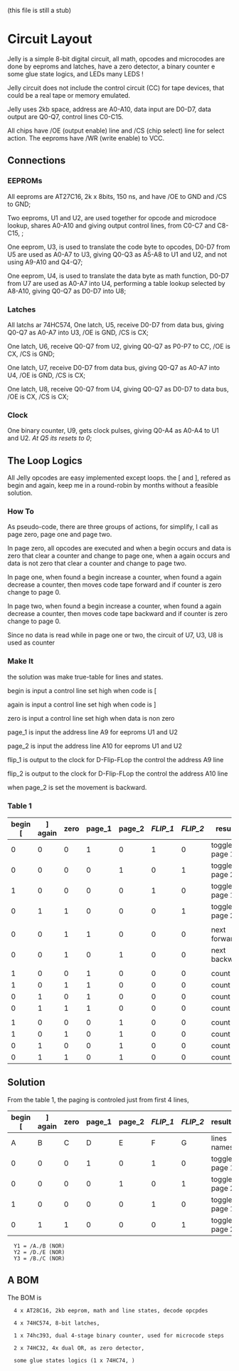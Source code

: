 (this file is still a stub)

# Circuit Layout

Jelly is a simple 8-bit digital circuit, all math, opcodes and microcodes are done by eeproms and latches, have a zero detector, a binary counter e some glue state logics, and LEDs many LEDS ! 

Jelly circuit does not include the control circuit (CC) for tape devices, that could be a real tape or memory emulated.

Jelly uses 2kb space, address are A0-A10, data input are D0-D7, data output are Q0-Q7, control lines C0-C15. 

All chips have /OE (output enable) line and /CS (chip select) line for select action. The eeproms have /WR (write enable) to VCC.

## Connections

### EEPROMs

All eeproms are AT27C16, 2k x 8bits, 150 ns, and have /OE to GND and /CS to GND;

Two eeproms, U1 and U2, are used together for opcode and microdoce lookup, shares A0-A10 and giving output control lines, from C0-C7 and C8-C15, ;

One eeprom, U3, is used to translate the code byte to opcodes, D0-D7 from U5 are used as A0-A7 to U3, giving Q0-Q3 as A5-A8 to U1 and U2, and not using A9-A10 and Q4-Q7;

One eeprom, U4, is used to translate the data byte as math function, D0-D7 from U7 are used as A0-A7 into U4, performing a table lookup selected by A8-A10, giving Q0-Q7 as D0-D7 into U8;

### Latches

All latchs ar 74HC574, 
One latch, U5, receive D0-D7 from data bus, giving Q0-Q7 as A0-A7 into U3, /OE is GND, /CS is CX;

One latch, U6, receive Q0-Q7 from U2, giving Q0-Q7 as P0-P7 to CC, /OE is CX, /CS is GND;

One latch, U7, receive D0-D7 from data bus, giving Q0-Q7 as A0-A7 into U4, /OE is GND, /CS is CX;

One latch, U8, receive Q0-Q7 from U4, giving Q0-Q7 as D0-D7 to data bus, /OE is CX, /CS is CX;

### Clock 

One binary counter, U9, gets clock pulses, giving Q0-A4 as A0-A4 to U1 and U2. _At Q5 its resets to 0_;

## The Loop Logics

All Jelly opcodes are easy implemented except loops. the [ and ],  refered  as begin and again, keep me in a round-robin by months without a feasible solution.

### How To

As  pseudo-code, there are three groups of actions, for simplify, I call as page zero, page one and page two.

In page zero, all opcodes are executed and when a begin occurs and data is zero that clear a counter and change to page one, when a again occurs and data is not zero that clear  a counter and change to page two.

In page one, when found a begin increase a counter, when found a again decrease a counter,  then moves code tape forward and if counter is zero change to page 0.

In page two, when found a begin increase a counter, when found a again decrease a counter, then moves code tape backward and if counter is zero change to page 0.

Since no data is read while in page one or two, the circuit of U7, U3, U8 is used as counter

### Make It

the solution was make  true-table for lines and states.

begin is input a control line set high when code is [

again is input a control line set high when code is ]

zero is input a control line set high when data is non zero

page_1 is input the address line A9 for eeproms U1 and U2

page_2 is input the address line A10 for eeproms U1 and U2

flip_1 is output to the clock for D-Flip-FLop the control the address A9 line

flip_2 is output to the clock for D-Flip-FLop the control the address A10 line

when page_2 is set the movement is backward.

### Table 1

   | begin \[ | \] again | zero	| page_1 | page_2 | _FLIP_1_ | _FLIP_2_ | results |
   | --- | --- | --- | --- | --- | --- | --- | --- |
   | 0 | 0 | 0 | 1 | 0 | 1 | 0 | toggle page 1 |
   | 0 | 0 | 0 | 0 | 1 | 0 | 1 | toggle page 2 |
   | 1  | 0 | 0 | 0 | 0 | 1 | 0 | toggle page 1 |
   | 0 | 1 | 1 | 0 | 0 | 0 | 1 | toggle page 2 |
   |  |  |  |  |  |  |  |  |
   | 0 | 0 | 1 | 1 | 0 | 0 | 0 | next forward |
   | 0 | 0 | 1 | 0 | 1 | 0 | 0 | next backward |
   |  |  |  |  |  |  |  |  |
   | 1 | 0 | 0 | 1 | 0 | 0 | 0 | count + 1 |
   | 1 | 0 | 1 | 1 | 0 | 0 | 0 | count + 1 |
   | 0 | 1 | 0 | 1 | 0 | 0 | 0 | count - 1 |
   | 0 | 1 | 1 | 1 | 0 | 0 | 0 | count - 1 |
   |  |  |  |  |  |  |  |  |
   | 1 | 0 | 0 | 0 | 1 | 0 | 0 | count + 1 |
   | 1 | 0 | 1 | 0 | 1 | 0 | 0 | count + 1 |
   | 0 | 1 | 0 | 0 | 1 | 0 | 0 | count - 1 |
   | 0 | 1 | 1 | 0 | 1 | 0 | 0 | count - 1 |

## Solution

From the table 1, the paging is controled just from first 4 lines,

  
   | begin \[ | \] again | zero | page_1 | page_2 | _FLIP_1_ | _FLIP_2_ | results |
   | --- | --- | --- | --- | --- | --- | --- | --- |
   | A | B | C | D | E | F | G | lines names | 
   | 0 | 0 | 0 | 1 | 0 | 1 | 0 | toggle page 1 |
   | 0 | 0 | 0 | 0 | 1 | 0 | 1 | toggle page 2 |
   | 1 | 0 | 0 | 0 | 0 | 1 | 0 | toggle page 1 |
   | 0 | 1 | 1 | 0 | 0 | 0 | 1 | toggle page 2 |

      Y1 = /A./B (NOR) 
      Y2 = /D./E (NOR)
      Y3 = /B./C (NOR)
     

## A BOM    

The BOM is

      4 x AT28C16, 2kb eeprom, math and line states, decode opcpdes 

      4 x 74HC574, 8-bit latches, 
      
      1 x 74hc393, dual 4-stage binary counter, used for microcode steps 
      
      2 x 74HC32, 4x dual OR, as zero detector,
      
      some glue states logics (1 x 74HC74, )
